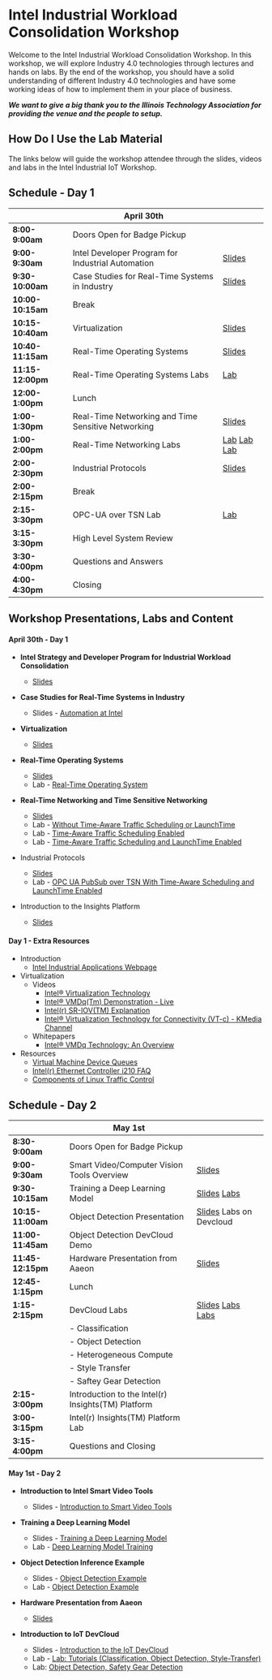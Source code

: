 # Intel Industrial Workload Consolidation Workshop

Welcome to the Intel Industrial Workload Consolidation Workshop. In this workshop, we will explore Industry 4.0 technologies through lectures and hands on labs. By the end of the workshop, you should have a solid understanding of different Industry 4.0 technologies and have some working ideas of how to implement them in your place of business.

**_We want to give a big thank you to the Illinois Technology Association for providing the venue and the people to setup._**

## How Do I Use the Lab Material

The links below will guide the workshop attendee through the slides, videos and labs in the Intel Industrial IoT Workshop.

## Schedule - Day 1

|                   | April 30th                                         | |
| ----------------- | -------------------------------------------------- |-|
| **8:00-9:00am**   | Doors Open for Badge Pickup                        | |
| **9:00-9:30am**   | Intel Developer Program for Industrial Automation  |[Slides](./presentations/01-Intel-Developer-Program-and-Industrial-IoT-Strategy.pdf) |
| **9:30-10:00am**  | Case Studies for Real-Time Systems in Industry     |[Slides](./presentations/Intel-Automation.pdf)|
| **10:00-10:15am** | Break                                              |
| **10:15-10:40am** | Virtualization                                     |[Slides](./presentations/02-Virtualization.pdf)|
| **10:40-11:15am** | Real-Time Operating Systems                        |[Slides](./presentations/03-Real-Time-Systems.pdf)|
| **11:15-12:00pm** | Real-Time Operating Systems Labs                   | [Lab](https://github.com/SSG-DRD-IOT/real-time-lab)|
| **12:00-1:00pm**  | Lunch                                              |
| **1:00-1:30pm**   | Real-Time Networking and Time Sensitive Networking |[Slides](./presentations/04-Time-Sensitive-Networking.pdf)|
| **1:00-2:00pm**   | Real-Time Networking Labs                          |[Lab](./tsn_lab/README.md) [Lab](./tsn_lab/README.md) [Lab](./tsn_lab/README.md)
| **2:00-2:30pm**   | Industrial Protocols                               |[Slides](./presentations/05-Industrial-Protocols.pdf) |
| **2:00-2:15pm**   | Break                                              |
| **2:15-3:30pm**   | OPC-UA over TSN Lab                                |[Lab](./tsn_lab/opc_ua.md)
| **3:15-3:30pm**   | High Level System Review                           |
| **3:30-4:00pm**   | Questions and Answers                              |
| **4:00-4:30pm**   | Closing                                            |

## Workshop Presentations, Labs and Content

#### April 30th - Day 1
-   **Intel Strategy and Developer Program for Industrial Workload Consolidation**
    -   [Slides](./presentations/01-Intel-Developer-Program-and-Industrial-IoT-Strategy.pdf)

-   **Case Studies for Real-Time Systems in Industry**
    -  Slides - [Automation at Intel](./presentations/Intel-Automation.pdf)

-   **Virtualization**
    -   [Slides](./presentations/02-Virtualization.pdf)

-   **Real-Time Operating Systems**
    -   [Slides](./presentations/03-Real-Time-Systems.pdf)
    -   Lab - [Real-Time Operating System](https://github.com/SSG-DRD-IOT/real-time-lab)

-   **Real-Time Networking and Time Sensitive Networking**
    -   [Slides](./presentations/04-Time-Sensitive-Networking.pdf)
    -  Lab - [Without Time-Aware Traffic Scheduling or LaunchTime](./tsn_lab/README.md)
    -  Lab - [Time-Aware Traffic Scheduling Enabled](./tsn_lab/README.md)
    -  Lab - [Time-Aware Traffic Scheduling and LaunchTime Enabled](./tsn_lab/README.md)

-   Industrial Protocols
    -   [Slides](./presentations/05-Industrial-Protocols.pdf)
    -   Lab - [OPC UA PubSub over TSN With Time-Aware Scheduling and LaunchTime Enabled](./tsn_lab/opc_ua.md)
    
-   Introduction to the Insights Platform
    -   [Slides](./presentations/insights%20stack%20presentation.pdf)
   

#### Day 1 - Extra Resources
- Introduction
  - [Intel Industrial Applications Webpage](https://www.intel.com/content/www/us/en/internet-of-things/industrial-iot/overview.html)
- Virtualization
  -  Videos
      -   [Intel® Virtualization Technology](https://www.youtube.com/watch?v=gqZrarZiHp8&t=22s)
      -   [Intel® VMDq(Tm) Demonstration - Live](https://www.youtube.com/watch?v=lOBOEcBSSkQ)
      -   [Intel(r) SR-IOV(TM) Explanation](https://www.youtube.com/watch?v=hRHsk8Nycdg)
      -   [Intel® Virtualization Technology for Connectivity (VT-c) - KMedia Channel](https://www.youtube.com/watch?v=Y-EaX3BBzSc&t=3s)
  -   Whitepapers
      -   [Intel® VMDq Technology: An Overview](https://www.intel.com/content/dam/www/public/us/en/documents/white-papers/vmdq-technology-paper.pdf)
-   Resources
    -   [Virtual Machine Device Queues](https://www.intel.com/content/www/us/en/ethernet-products/converged-network-adapters/io-acceleration-technology-vmdq.html)
    - [Intel(r) Ethernet Controller i210 FAQ](https://www.intel.com/content/dam/www/public/us/en/documents/faqs/ethernet-controller-i210-i211-faq.pdf)
    - [Components of Linux Traffic Control](http://tldp.org/HOWTO/Traffic-Control-HOWTO/components.html)
## Schedule - Day 2

|                   | May 1st                                            |   |
| ----------------- | -------------------------------------------------- |---|
| **8:30-9:00am**   | Doors Open for Badge Pickup                        |   |
| **9:00-9:30am**   | Smart Video/Computer Vision Tools Overview         |  [Slides](https://github.com/intel-iot-devkit/smart-video-workshop/blob/master/presentations/01-Introduction-to-Intel-Smart-Video-Tools.pdf)  |
| **9:30-10:15am**  | Training a Deep Learning Model                     | [Slides](https://github.com/intel-iot-devkit/smart-video-workshop/presentations/DL_training_model.pdf) [Labs](https://github.com/intel-iot-devkit/smart-video-workshop/tree/master/dl-model-training)  |
| **10:15-11:00am** | Object Detection Presentation                      |  [Slides](https://github.com/intel-iot-devkit/smart-video-workshop/blob/master/presentations/02-03_Basic-End-to-End-Object-Detection-Example.pdf) Labs on Devcloud  |
| **11:00-11:45am** | Object Detection DevCloud Demo                     |   |
| **11:45-12:15pm** | Hardware Presentation from Aaeon                   | [Slides](AAEON_AI_Edge_Intel_Workshop_20190404.pdf)  |
| **12:45-1:15pm**  | Lunch                                              |   |
| **1:15-2:15pm**   | DevCloud Labs                                      |  [Slides](./presentation/IoT-DevCloud-Intro.pdf) [Labs](https://github.com/intel-iot-devkit/iot-devcloud/tree/master/Tutorials) [Labs](https://github.com/intel-iot-devkit/iot-devcloud/tree/master/python) |
|                   |- Classification                                    |   |
|                   |- Object Detection                                  |   |
|                   |- Heterogeneous Compute                             |   |
|                   |- Style Transfer                                    |   |
|                   |- Saftey Gear Detection                             |   |
| **2:15-3:00pm**   | Introduction to the Intel(r) Insights(TM) Platform |   |
| **3:00-3:15pm**   | Intel(r) Insights(TM) Platform Lab                 |   |
| **3:15-4:00pm**   | Questions and Closing                              |   |

#### May 1st - Day 2

-   **Introduction to Intel Smart Video Tools**
    -   Slides - [Introduction to Smart Video Tools](https://github.com/intel-iot-devkit/smart-video-workshop/blob/master/presentations/01-Introduction-to-Intel-Smart-Video-Tools.pdf)

-   **Training a Deep Learning Model**
    - Slides - [Training a Deep Learning Model](https://github.com/intel-iot-devkit/smart-video-workshop/presentations/DL_training_model.pdf)
    - Lab - [Deep Learning Model Training](https://github.com/intel-iot-devkit/smart-video-workshop/tree/master/dl-model-training)

-   **Object Detection Inference Example**
    -   Slides - [Object Detection Example](https://github.com/intel-iot-devkit/smart-video-workshop/blob/master/presentations/02-03_Basic-End-to-End-Object-Detection-Example.pdf)
    -   Lab - [Object Detection Example](placeholder)

-   **Hardware Presentation from Aaeon**
    - [Slides](placeholder)

-   **Introduction to IoT DevCloud**
    -   Slides - [Introduction to the IoT DevCloud](./presentation/IoT-DevCloud-Intro.pdf)
    -   Lab - [Lab: Tutorials (Classification, Object Detection, Style-Transfer)](https://github.com/intel-iot-devkit/iot-devcloud/tree/master/Tutorials)
    -   Lab: [Object Detection, Safety Gear Detection](https://github.com/intel-iot-devkit/iot-devcloud/tree/master/python)

<!--
  * **Hardware Heterogeneity**
    - Lab - [Hardware Heterogeneity](https://github.com/intel-iot-devkit/smart-video-workshop/hardware-heterogeneity/README.md)

  * **HW Acceleration with Intel® Movidius™ Neural Compute Stick**
    - Lab - [HW Acceleration with Intel® Movidius™ Neural Compute Stick](https://github.com/intel-iot-devkit/smart-video-workshop/HW-Acceleration-with-Movidious-NCS/README.md) -->

